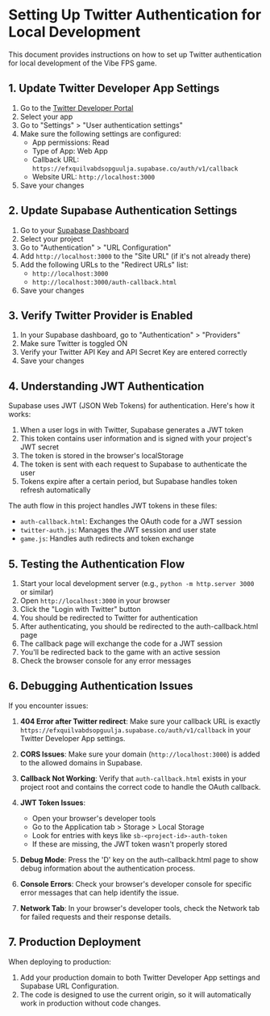 # Setting Up Twitter Authentication for Local Development

This document provides instructions on how to set up Twitter authentication for local development of the Vibe FPS game.

## 1. Update Twitter Developer App Settings

1. Go to the [Twitter Developer Portal](https://developer.twitter.com/en/portal/dashboard)
2. Select your app
3. Go to "Settings" > "User authentication settings"
4. Make sure the following settings are configured:
   - App permissions: Read
   - Type of App: Web App
   - Callback URL: `https://efxquilvabdsopguulja.supabase.co/auth/v1/callback`
   - Website URL: `http://localhost:3000`
5. Save your changes

## 2. Update Supabase Authentication Settings

1. Go to your [Supabase Dashboard](https://app.supabase.com/)
2. Select your project
3. Go to "Authentication" > "URL Configuration"
4. Add `http://localhost:3000` to the "Site URL" (if it's not already there)
5. Add the following URLs to the "Redirect URLs" list:
   - `http://localhost:3000`
   - `http://localhost:3000/auth-callback.html`
6. Save your changes

## 3. Verify Twitter Provider is Enabled

1. In your Supabase dashboard, go to "Authentication" > "Providers"
2. Make sure Twitter is toggled ON
3. Verify your Twitter API Key and API Secret Key are entered correctly
4. Save your changes

## 4. Understanding JWT Authentication

Supabase uses JWT (JSON Web Tokens) for authentication. Here's how it works:

1. When a user logs in with Twitter, Supabase generates a JWT token
2. This token contains user information and is signed with your project's JWT secret
3. The token is stored in the browser's localStorage
4. The token is sent with each request to Supabase to authenticate the user
5. Tokens expire after a certain period, but Supabase handles token refresh automatically

The auth flow in this project handles JWT tokens in these files:
- `auth-callback.html`: Exchanges the OAuth code for a JWT session
- `twitter-auth.js`: Manages the JWT session and user state
- `game.js`: Handles auth redirects and token exchange

## 5. Testing the Authentication Flow

1. Start your local development server (e.g., `python -m http.server 3000` or similar)
2. Open `http://localhost:3000` in your browser
3. Click the "Login with Twitter" button
4. You should be redirected to Twitter for authentication
5. After authenticating, you should be redirected to the auth-callback.html page
6. The callback page will exchange the code for a JWT session
7. You'll be redirected back to the game with an active session
8. Check the browser console for any error messages

## 6. Debugging Authentication Issues

If you encounter issues:

1. **404 Error after Twitter redirect**: Make sure your callback URL is exactly `https://efxquilvabdsopguulja.supabase.co/auth/v1/callback` in your Twitter Developer App settings.

2. **CORS Issues**: Make sure your domain (`http://localhost:3000`) is added to the allowed domains in Supabase.

3. **Callback Not Working**: Verify that `auth-callback.html` exists in your project root and contains the correct code to handle the OAuth callback.

4. **JWT Token Issues**: 
   - Open your browser's developer tools
   - Go to the Application tab > Storage > Local Storage
   - Look for entries with keys like `sb-<project-id>-auth-token`
   - If these are missing, the JWT token wasn't properly stored

5. **Debug Mode**: Press the 'D' key on the auth-callback.html page to show debug information about the authentication process.

6. **Console Errors**: Check your browser's developer console for specific error messages that can help identify the issue.

7. **Network Tab**: In your browser's developer tools, check the Network tab for failed requests and their response details.

## 7. Production Deployment

When deploying to production:

1. Add your production domain to both Twitter Developer App settings and Supabase URL Configuration.
2. The code is designed to use the current origin, so it will automatically work in production without code changes. 